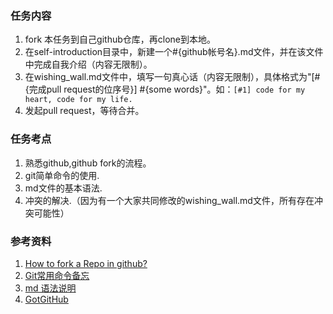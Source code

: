 ### 任务内容

1. fork 本任务到自己github仓库，再clone到本地。
2. 在self-introduction目录中，新建一个#{github帐号名}.md文件，并在该文件中完成自我介绍（内容无限制）。
3. 在wishing_wall.md文件中，填写一句真心话（内容无限制），具体格式为"[#{完成pull request的位序号}] #{some words}"。如：`[#1] code for my heart, code for my life.`
4. 发起pull request，等待合并。
  


### 任务考点

1. 熟悉github,github fork的流程。
2. git简单命令的使用.
3. md文件的基本语法.
4. 冲突的解决.（因为有一个大家共同修改的wishing_wall.md文件，所有存在冲突可能性）

### 参考资料
1. [How to fork a Repo in github?](https://help.github.com/articles/fork-a-repo)
2. [Git常用命令备忘](http://robbinfan.com/blog/34/git-common-command)
3. [md 语法说明](http://markdown.tw/)
4. [GotGitHub](http://www.worldhello.net/gotgithub/index.html)
